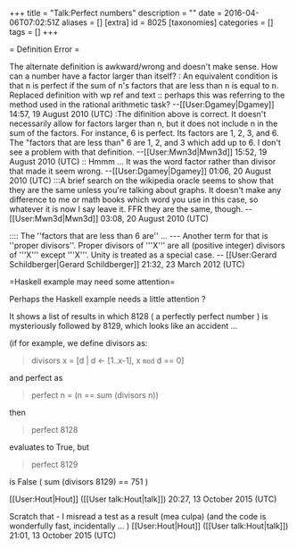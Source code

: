 +++
title = "Talk:Perfect numbers"
description = ""
date = 2016-04-06T07:02:51Z
aliases = []
[extra]
id = 8025
[taxonomies]
categories = []
tags = []
+++

= Definition Error =

The alternate definition is awkward/wrong and doesn't make sense.  How can a number have a factor larger than itself?
: An equivalent condition is that <tt>n</tt> is perfect if the sum of <tt>n</tt>'s factors that are less than <tt>n</tt> is equal to <tt>n</tt>.
Replaced definition with wp ref and text 
:: perhaps this was referring to the method used in the rational arithmetic task?
--[[User:Dgamey|Dgamey]] 14:57, 19 August 2010 (UTC)
:The difinition above is correct. It doesn't necessarily allow for factors larger than n, but it does not include n in the sum of the factors. For instance, 6 is perfect. Its factors are 1, 2, 3, and 6. The "factors that are less than" 6 are 1, 2, and 3 which add up to 6. I don't see a problem with that definition. --[[User:Mwn3d|Mwn3d]] 15:52, 19 August 2010 (UTC)
:: Hmmm ...  It was the word factor rather than divisor that made it seem wrong. --[[User:Dgamey|Dgamey]] 01:06, 20 August 2010 (UTC)
:::A brief search on the wikipedia oracle seems to show that they are the same unless you're talking about graphs. It doesn't make any difference to me or math books which word you use in this case, so whatever it is now I say leave it. FFR they are the same, though. --[[User:Mwn3d|Mwn3d]] 03:08, 20 August 2010 (UTC)

:::: The   ''factors that are less than 6 are''   ...       --- Another term for that is   ''proper divisors''.   Proper divisors of   '''X'''   are all (positive integer) divisors of   '''X'''   except   '''X'''.   Unity is treated as a special case.   -- [[User:Gerard Schildberger|Gerard Schildberger]] 21:32, 23 March 2012 (UTC)

=Haskell example may need some attention=

Perhaps the Haskell example needs a little attention ?

It shows a list of results in which 8128 ( a perfectly perfect number ) is mysteriously followed by 8129, which looks like an accident … 

(if for example, we define divisors as:

> divisors x = [d | d <- [1..x-1], x `mod` d == 0]

and perfect as

> perfect n = (n == sum (divisors n))

then 

> perfect 8128

evaluates to True, but 

> perfect 8129 

is False  ( sum (divisors 8129) == 751  )

[[User:Hout|Hout]] ([[User talk:Hout|talk]]) 20:27, 13 October 2015 (UTC)

Scratch that - I misread a test as a result (mea culpa)   (and the code is wonderfully fast, incidentally … ) [[User:Hout|Hout]] ([[User talk:Hout|talk]]) 21:01, 13 October 2015 (UTC)
